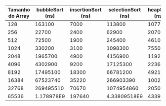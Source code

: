 | Tamanho do Array | bubbleSort (ns) | insertionSort (ns) | selectionSort (ns) | heapSort (ns) | shellSort (ns) | mergeSort (ns) | quickSort (ns) | 
| --- | --- | --- | --- | --- | --- | --- | --- | 
| 128 | 163100 | 7000 | 113800 | 107700 | 35500 | 82600 | 19400 | 
| 256 | 22700 | 2400 | 62900 | 20700 | 46900 | 32100 | 17100 | 
| 512 | 72500 | 1900 | 245400 | 46100 | 6900 | 44000 | 6900 | 
| 1024 | 330200 | 3100 | 1098300 | 75500 | 14500 | 85300 | 11700 | 
| 2048 | 1965700 | 4900 | 4156900 | 119200 | 30600 | 159800 | 23300 | 
| 4096 | 4302900 | 9200 | 17125300 | 223600 | 66500 | 208000 | 43770 | 
| 8192 | 17495100 | 18300 | 66781200 | 492170 | 148710 | 413630 | 101050 | 
| 16384 | 67523740 | 35220 | 266903390 | 1002750 | 326380 | 1573310 | 199560 | 
| 32768 | 269495510 | 70670 | 1074954860 | 2050160 | 675890 | 2863470 | 445320 | 
| 65536 | 1.178978E9 | 197640 | 4.33809518E9 | 4339080 | 1488180 | 4078160 | 919950 | 
